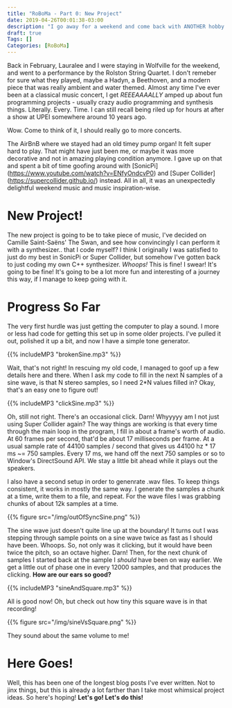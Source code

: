 ```yaml
---
title: "RoBoMa - Part 0: New Project"
date: 2019-04-26T00:01:38-03:00
description: "I go away for a weekend and come back with ANOTHER hobby project to work on."
draft: true
Tags: []
Categories: [RoBoMa]
---
```


Back in February, Lauralee and I were staying in Wolfville for the weekend, and
went to a performance by the Rolston String Quartet.  I don't remeber for sure
what they played, maybe a Hadyn, a Beethoven, and a modern piece that was
really ambient and water themed.  Almost any time I've ever been at a classical
music concert, I get *REEEAAAALLY* amped up about fun programming projects -
usually crazy audio programming and synthesis things. Literally. Every. Time. I
can still recall being riled up for hours at after a show at UPEI somewhere
around 10 years ago. 

Wow. Come to think of it, I should really go to more concerts.

The AirBnB where we stayed had an old timey pump organ! It felt super hard to
play. That might have just been me, or maybe it was more decorative and not in
amazing playing condition anymore. I gave up on that and spent a bit of time
goofing around with [SonicPi] (https://www.youtube.com/watch?v=ENfyOndcvP0) and
[Super Collider] (https://supercollider.github.io/) instead. All in all, it was an unexpectedly delightful
weekend music and music inspiration-wise. 

# New Project!

The new project is going to be to take piece of music, I've decided on Camille
Saint-Saëns' The Swan, and see how convincingly I can perform it with a
synthesizer.. that I code myself? I think I originally I was satisfied to just
do my best in SonicPi or Super Collider, but somehow I've gotten back to just coding
my own C++ synthesizer. *Whoops!* This is fine! I swear! It's going to be fine!
It's going to be a lot more fun and interesting of a journey this way, if I
manage to keep going with it.

# Progress So Far

The very first hurdle was just getting the computer to play a sound.  I more or
less had code for getting this set up in some older projects. I've pulled it out, 
polished it up a bit, and now I have a simple tone generator.

{{% includeMP3 "brokenSine.mp3" %}}

Wait, that's not right! In rescuing my old code, I managed to goof up a few details
here and there. When I ask my code to fill in the next N samples of a sine wave, 
is that N stereo samples, so I need 2*N values filled in? Okay, that's an easy one
to figure out!

{{% includeMP3 "clickSine.mp3" %}}

Oh, still not right. There's an occasional click. Darn! Whyyyyy am I not just
using Super Collider again?  The way things are working is that every time through the
main loop in the program, I fill in about a frame's worth of audio. At 60
frames per second, that'd be about 17 milliseconds per frame. At a usual sample rate of
44100 samples / second that gives us 44100 hz * 17 ms ~= 750 samples. Every 17
ms, we hand off the next 750 samples or so to Window's DirectSound API. We stay a little
bit ahead while it plays out the speakers.

I also have a second setup in order to genenrate .wav files. To keep things consistent, it
works in mostly the same way. I generate the samples a chunk at a time, write
them to a file, and repeat.  For the wave files I was grabbing chunks of about
12k samples at a time.

{{% figure src="/img/outOfSyncSine.png" %}}

The sine wave just doesn't quite line up at the boundary!  It turns out I was
stepping through sample points on a sine wave twice as fast as I should have
been. Whoops. So, not only was it clicking, but it would have been twice the
pitch, so an octave higher. Darn! Then, for the next chunk of samples I started
back at the sample I *should* have been on way earlier. We get a little out of
phase one in every 12000 samples, and that produces the clicking. **How are our ears so good?** 

{{% includeMP3 "sineAndSquare.mp3" %}}

All is good now! Oh, but check out how tiny this square wave is in that recording!

{{% figure src="/img/sineVsSquare.png" %}}

They sound about the same volume to me! 

# Here Goes!

Well, this has been one of the longest blog posts I've ever written. Not to jinx things, but this 
is already a lot farther than I take most whimsical project ideas. So here's hoping! **Let's go! Let's do this!**

